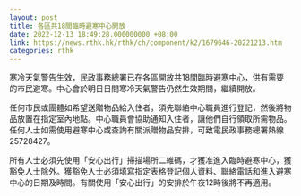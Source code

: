 ```yaml
---
layout: post
title: 各區共18間臨時避寒中心開放
date: 2022-12-13 18:49:28.000000000 +08:00
link: https://news.rthk.hk/rthk/ch/component/k2/1679646-20221213.htm
categories: rthk
---
```


寒冷天氣警告生效，民政事務總署已在各區開放共18間臨時避寒中心，供有需要的市民避寒。中心會於明日日間寒冷天氣警告仍然生效期間，繼續開放。

任何市民或團體如希望送贈物品給入住者，須先聯絡中心職員進行登記，然後將物品放置在指定室內地點。中心職員會協助通知入住者，讓他們自行領取所需物品。任何人士如需使用避寒中心或查詢有關派贈物品安排，可致電民政事務總署熱線 25728427。

所有人士必須先使用「安心出行」掃描場所二維碼，才獲准進入臨時避寒中心，獲豁免人士除外。獲豁免人士必須填寫指定表格登記個人資料、聯絡電話和進入避寒中心的日期及時間。有關使用「安心出行」的安排於午夜12時後將不再適用。
